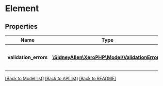 # Element

## Properties
Name | Type | Description | Notes
------------ | ------------- | ------------- | -------------
**validation_errors** | [**\SidneyAllen\XeroPHP\Model\ValidationError[]**](ValidationError.md) | Array of Validation Error message | [optional] 

[[Back to Model list]](../README.md#documentation-for-models) [[Back to API list]](../README.md#documentation-for-api-endpoints) [[Back to README]](../README.md)


